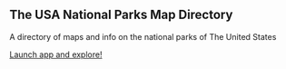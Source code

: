 ## The USA National Parks Map Directory
A directory of maps and info on the national parks of The United States

[Launch app and explore!](https://national-parks-directory.vercel.app/)